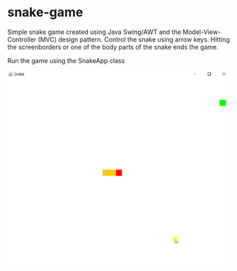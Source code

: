 # snake-game

Simple snake game created using Java Swing/AWT and the Model-View-Controller (MVC) design pattern. Control the snake using arrow keys. Hitting the screenborders or one of the body parts of the snake ends the game.

Run the game using the SnakeApp class

![snake-game](snakegame.gif)
